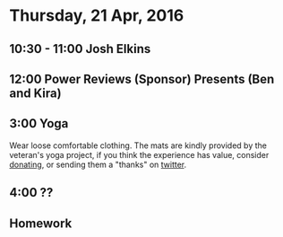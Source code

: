 Thursday, 21 Apr, 2016
======================

10:30 - 11:00 Josh Elkins
-------------------------



12:00 Power Reviews (Sponsor) Presents (Ben and Kira)
-----------

3:00 Yoga
---------

Wear loose comfortable clothing.
The mats are kindly provided by the veteran's yoga project,
if you think the experience has value, consider [donating](http://www.veteransyogaproject.org/donate.html),
or sending them a "thanks" on [twitter](https://twitter.com/veteransyoga).

4:00 ??
-------

Homework
--------
